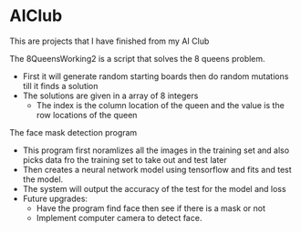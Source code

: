 # AIClub
This are projects that I have finished from my AI Club

The 8QueensWorking2 is a script that solves the 8 queens problem.
  - First it will generate random starting boards then do random mutations till it finds a solution
  - The solutions are given in a array of 8 integers
      - The index is the column location of the queen and the value is the row locations of the queen
      
The face mask detection program
  - This program first noramlizes all the images in the training set and also picks data fro the training set to take out and test later
  - Then creates a neural network model using tensorflow and fits and test the model.
  - The system will output the accuracy of the test for the model and loss
  - Future upgrades:
    - Have the program find face then see if there is a mask or not
    - Implement computer camera to detect face.

